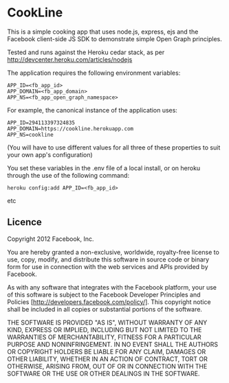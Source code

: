 # CookLine

This is a simple cooking app that uses node.js, express, ejs and the Facebook client-side JS SDK to demonstrate simple Open Graph principles.

Tested and runs against the Heroku cedar stack, as per http://devcenter.heroku.com/articles/nodejs

The application requires the following environment variables:

    APP_ID=<fb_app_id>
    APP_DOMAIN=<fb_app_domain>
    APP_NS=<fb_app_open_graph_namespace>

For example, the canonical instance of the application uses:

    APP_ID=294113397324835
    APP_DOMAIN=https://cookline.herokuapp.com
    APP_NS=cookline

(You will have to use different values for all three of these properties to suit your own app's configuration)

You set these variables in the .env file of a local install, or on heroku through the use of the following command:

    heroku config:add APP_ID=<fb_app_id>

etc

## Licence

Copyright 2012 Facebook, Inc.

You are hereby granted a non-exclusive, worldwide, royalty-free license to
use, copy, modify, and distribute this software in source code or binary
form for use in connection with the web services and APIs provided by
Facebook.

As with any software that integrates with the Facebook platform, your use
of this software is subject to the Facebook Developer Principles and
Policies [http://developers.facebook.com/policy/]. This copyright notice
shall be included in all copies or substantial portions of the software.

THE SOFTWARE IS PROVIDED "AS IS", WITHOUT WARRANTY OF ANY KIND, EXPRESS OR
IMPLIED, INCLUDING BUT NOT LIMITED TO THE WARRANTIES OF MERCHANTABILITY,
FITNESS FOR A PARTICULAR PURPOSE AND NONINFRINGEMENT. IN NO EVENT SHALL
THE AUTHORS OR COPYRIGHT HOLDERS BE LIABLE FOR ANY CLAIM, DAMAGES OR OTHER
LIABILITY, WHETHER IN AN ACTION OF CONTRACT, TORT OR OTHERWISE, ARISING
FROM, OUT OF OR IN CONNECTION WITH THE SOFTWARE OR THE USE OR OTHER
DEALINGS IN THE SOFTWARE.
